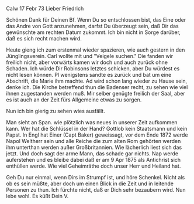  Calw 17 Febr 73
Lieber Friedrich

Schönen Dank für Deinen Bf. Wenn Du so entschlossen bist, das Eine oder das Andre von Gott anzunehmen, darfst Du überzeugt sein, daß Dir das gewünschte am rechten Datum zukommt. Ich bin nicht in Sorge darüber, daß es sich recht machen wird.

Heute gieng ich zum erstenmal wieder spazieren, wie auch gestern in den Jünglingsverein. Carl wollte mit und "Veigele suchen." Die fanden wir freilich nicht, aber vorwärts kamen wir doch und auch zurück ohne Schaden. 
Ich würde Dir Robinsons letztes schicken, aber Du würdest es nicht lesen können. Pl wenigstens sandte es zurück und bat um eine Abschrift, die Marie ihm machte. Ad wird schon lang wieder zu Hause sein, denke ich. 
Die Kirche betreffend thun die Badenser recht, zu sehen wie viel ihnen zugestanden werden muß. Mir selber genügte freilich der Saal, aber es ist auch an der Zeit fürs Allgemeine etwas zu sorgen.

Nun ich bin gierig zu sehen wies ausfällt.

Man sieht an Span. wie plötzlich was neues in unserer Zeit aufkommen kann. Wer hat die Schlüssel in der Hand? Gottlob kein Staatsmann und kein Papst. In Engl hat Einer (Capt Baker) geweissagt, vor dem Ende 1872 werde Napol Weltherr sein und alle Reiche die zum alten Rom gehörten werden ihm unterthan werden außer Großbritannien. Wie lächerlich liest sich das jetzt. Und doch sagt der arme Mann, das schade gar nichts. Nap werde auferstehen und es bleibe dabei daß er am 9 Apr 1875 als Antichrist sich enthüllen werde. Wie viel Geheimräthe doch unser Herr und Heiland hat.

Geh Du nur einmal, wenn Dirs im Strumpf ist, und höre Schenkel. Nicht als ob es sein müßte, aber doch um einen Blick in die Zeit und in leitende Personen zu thun. Ich fürchte nicht, daß er Dich sehr bezaubern wird. 
Nun lebe wohl. Es küßt Dein
 V.
